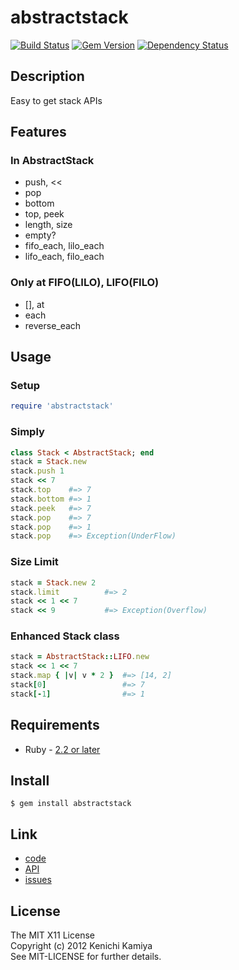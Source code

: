 abstractstack
===============

[![Build Status](https://secure.travis-ci.org/kachick/abstractstack.png)](http://travis-ci.org/kachick/abstractstack)
[![Gem Version](https://badge.fury.io/rb/abstractstack.png)](http://badge.fury.io/rb/abstractstack)
[![Dependency Status](https://gemnasium.com/kachick/abstractstack.svg)](https://gemnasium.com/kachick/abstractstack)

Description
-----------

Easy to get stack APIs

Features
--------

### In AbstractStack

* push, <<
* pop
* bottom
* top, peek
* length, size
* empty?
* fifo_each, lilo_each
* lifo_each, filo_each

### Only at FIFO(LILO), LIFO(FILO)

* [], at
* each
* reverse_each

Usage
-----

### Setup

```ruby
require 'abstractstack'
```

### Simply

```ruby
class Stack < AbstractStack; end
stack = Stack.new
stack.push 1
stack << 7
stack.top    #=> 7
stack.bottom #=> 1
stack.peek   #=> 7
stack.pop    #=> 7
stack.pop    #=> 1
stack.pop    #=> Exception(UnderFlow)
```

### Size Limit

```ruby
stack = Stack.new 2
stack.limit          #=> 2
stack << 1 << 7
stack << 9           #=> Exception(Overflow)
```

### Enhanced Stack class

```ruby
stack = AbstractStack::LIFO.new
stack << 1 << 7
stack.map { |v| v * 2 }  #=> [14, 2]
stack[0]                 #=> 7
stack[-1]                #=> 1
```

Requirements
-------------

* Ruby - [2.2 or later](http://travis-ci.org/#!/kachick/abstractstack)

Install
-------

```shell
$ gem install abstractstack
```

Link
----

* [code](https://github.com/kachick/abstractstack)
* [API](http://www.rubydoc.info/github/kachick/abstractstack)
* [issues](https://github.com/kachick/abstractstack/issues)

License
--------

The MIT X11 License  
Copyright (c) 2012 Kenichi Kamiya  
See MIT-LICENSE for further details.
